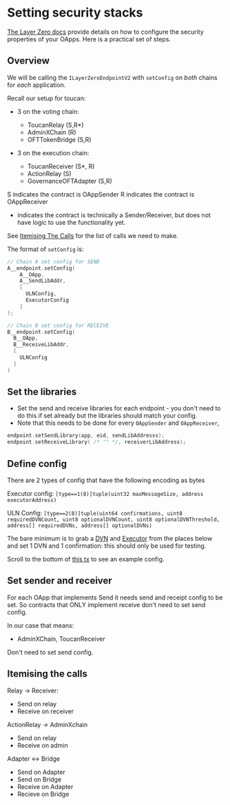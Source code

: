 # Setting security stacks

[The Layer Zero docs](https://docs.layerzero.network/v2/developers/evm/configuration/default-config#checking-default-configuration) provide details on how to configure the security properties of your OApps. Here is a practical set of steps.

## Overview

We will be calling the `ILayerZeroEndpointV2` with `setConfig` on _both_ chains for _each_ application.

Recall our setup for toucan:

- 3 on the voting chain:

  - ToucanRelay (S,R\*)
  - AdminXChain (R)
  - OFTTokenBridge (S,R)

- 3 on the execution chain:
  - ToucanReceiver (S\*, R)
  - ActionRelay (S)
  - GovernanceOFTAdapter (S,R)

S indicates the contract is OAppSender
R indicates the contract is OAppReceiver

- indicates the contract is technically a Sender/Receiver, but does not have logic to use the functionality yet.

See [Itemising The Calls](#itemising-the-calls) for the list of calls we need to make.

The format of `setConfig` is:

```c
// Chain A set config for SEND
A__endpoint.setConfig(
    A__OApp,
    A__SendLibAddr,
    [
      ULNConfig,
      ExecutorConfig
    ]
);

// Chain B set config for RECEIVE
B__endpoint.setConfig(
  B__OApp,
  B__ReceiveLibAddr,
  [
    ULNConfig
  ]
)
```

## Set the libraries

- Set the send and receive libraries for each endpoint - you don't need to do this if set already but the libraries should match your config.
- Note that this needs to be done for every `OAppSender` and `OAppReceiver`,

```c
endpoint.setSendLibrary(app, eid, sendLibAddresss);
endpoint.setReceiveLibrary( /* "" */, receiverLibAddress);
```

## Define config

There are 2 types of config that have the following encoding as bytes

Executor config:
`[type==1(8)]tuple(uint32 maxMessageSize, address executorAddress)`

ULN Config:
`[type==2(8)]tuple(uint64 confirmations, uint8 requiredDVNCount, uint8 optionalDVNCount, uint8 optionalDVNThreshold, address[] requiredDVNs, address[] optionalDVNs)`

The bare minimum is to grab a [DVN](https://docs.layerzero.network/v2/developers/evm/technical-reference/dvn-addresses) and [Executor](https://docs.layerzero.network/v2/developers/evm/technical-reference/deployed-contracts) from the places below and set 1 DVN and 1 confirmation: this should only be used for testing.

Scroll to the bottom of [this tx](https://testnet.layerzeroscan.com/tx/0x44a3c4bb622b76e64e894e5d0b857964d694db7cb6c2bd52cba6c37b25d85c2e) to see an example config.

## Set sender and receiver

For each OApp that implements Send it needs send and receipt config to be set. So contracts that ONLY implement receive don't need to set send config.

In our case that means:

- AdminXChain, ToucanReceiver

Don't need to set send config.

## Itemising the calls

Relay -> Receiver:

- Send on relay
- Receive on receiver

ActionRelay -> AdminXchain

- Send on relay
- Receive on admin

Adapter <-> Bridge

- Send on Adapter
- Send on Bridge
- Receive on Adapter
- Recieve on Bridge
